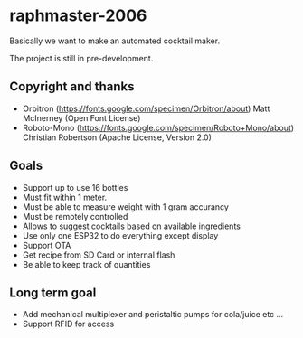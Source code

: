 # raphmaster-2006

Basically we want to make an automated cocktail maker.

The project is still in pre-development.

## Copyright and thanks

 - Orbitron (https://fonts.google.com/specimen/Orbitron/about) Matt McInerney (Open Font License)
 - Roboto-Mono (https://fonts.google.com/specimen/Roboto+Mono/about) Christian Robertson (Apache License, Version 2.0)

## Goals

- Support up to use 16 bottles
- Must fit within 1 meter.
- Must be able to measure weight with 1 gram accurancy
- Must be remotely controlled
- Allows to suggest cocktails based on available ingredients
- Use only one ESP32 to do everything except display
- Support OTA
- Get recipe from SD Card or internal flash
- Be able to keep track of quantities

## Long term goal

- Add mechanical multiplexer and peristaltic pumps for cola/juice etc ...
- Support RFID for access

